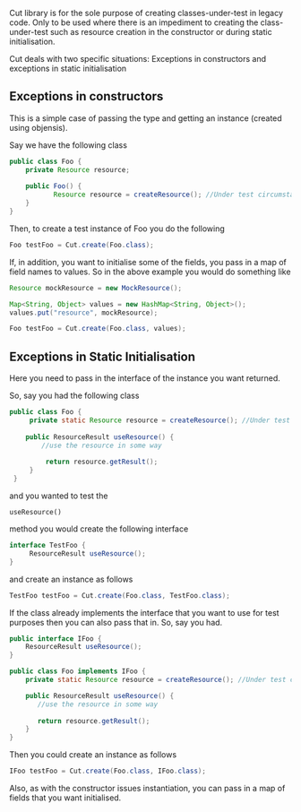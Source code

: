 Cut library is for the sole purpose of creating classes-under-test in legacy code. Only to be used where
there is an impediment to creating the class-under-test such as resource creation in the constructor
or during static initialisation.

Cut deals with two specific situations: Exceptions in constructors and exceptions in static initialisation

## Exceptions in constructors
 
This is a simple case of passing the type and getting an instance (created using objensis).
 
Say we have the following class 

```java
public class Foo {
    private Resource resource;
 
    public Foo() {
 	       Resource resource = createResource(); //Under test circumstances this throws an Exception.
    }
}
```

Then, to create a test instance of Foo you do the following 

 ```java
Foo testFoo = Cut.create(Foo.class);
```

If, in addition, you want to initialise some of the fields, you pass in a map of field names to values. 
So in the above example you would do something like
```java
Resource mockResource = new MockResource();

Map<String, Object> values = new HashMap<String, Object>();
values.put("resource", mockResource);

Foo testFoo = Cut.create(Foo.class, values);
```
## Exceptions in Static Initialisation

Here you need to pass in the interface of the instance you want returned.

So, say you had the following class

```java
public class Foo {
     private static Resource resource = createResource(); //Under test circumstances this throws an Exception.
 
    public ResourceResult useResource() {
        //use the resource in some way
         
         return resource.getResult();
     }
 }
```

and you wanted to test the <pre class="code"><code class="java">useResource()</code></pre> method you 
would create the following interface
```java
interface TestFoo {
     ResourceResult useResource();
}
```

and create an instance as follows
```java
TestFoo testFoo = Cut.create(Foo.class, TestFoo.class);
```

If the class already implements the interface that you want to use for test purposes then you can also
pass that in. So, say you had.
```java
public interface IFoo {
    ResourceResult useResource();
}

public class Foo implements IFoo {
    private static Resource resource = createResource(); //Under test circumstances this throws an Exception.

    public ResourceResult useResource() {
       //use the resource in some way
       
       return resource.getResult();
    }
}
```
 
Then you could create an instance as follows
```java
IFoo testFoo = Cut.create(Foo.class, IFoo.class);
```

Also, as with the constructor issues instantiation, you can pass in a map of fields that you want initialised.
